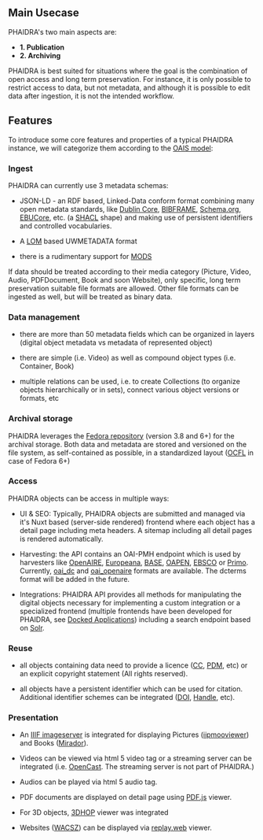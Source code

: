 ## Main Usecase

PHAIDRA's two main aspects are:

- **1. Publication**
- **2. Archiving**

PHAIDRA is best suited for situations where the goal is the combination of open access and long term preservation. For instance, it is only possible to restrict access to data, but not metadata, and although it is possible to edit data after ingestion, it is not the intended workflow.

## Features

To introduce some core features and properties of a typical PHAIDRA instance, we will categorize them according to the [OAIS model](https://en.wikipedia.org/wiki/Open_Archival_Information_System):

### Ingest

PHAIDRA can currently use 3 metadata schemas:

- JSON-LD - an RDF based, Linked-Data conform format combining many open metadata standards, like [Dublin Core](https://www.dublincore.org/specifications/dublin-core/usageguide/elements/), [BIBFRAME](https://www.loc.gov/bibframe/), [Schema.org](https://schema.org/), [EBUCore](https://tech.ebu.ch/metadata/ebucore), etc. (a [SHACL](https://www.w3.org/TR/shacl/) shape) and making use of persistent identifiers and controlled vocabularies.

- A [LOM](https://en.wikipedia.org/wiki/Learning_object_metadata) based UWMETADATA format

- there is a rudimentary support for [MODS](https://www.loc.gov/standards/mods/)

If data should be treated according to their media category (Picture, Video, Audio, PDFDocument, Book and soon Website), only specific, long term preservation suitable file formats are allowed. Other file formats can be ingested as well, but will be treated as binary data.

### Data management

- there are more than 50 metadata fields which can be organized in layers (digital object metadata vs metadata of represented object)

- there are simple (i.e. Video) as well as compound object types (i.e. Container, Book)

- multiple relations can be used, i.e. to create Collections (to organize objects hierarchically or in sets), connect various object versions or formats, etc

### Archival storage

PHAIDRA leverages the [Fedora repository](https://fedora.lyrasis.org/) (version 3.8 and 6+) for the archival storage. Both data and metadata are stored and versioned on the file system, as self-contained as possible, in a standardized layout ([OCFL](https://ocfl.io/) in case of Fedora 6+)

### Access

PHAIDRA objects can be access in multiple ways:

- UI & SEO: Typically, PHAIDRA objects are submitted and managed via it's Nuxt based (server-side rendered) frontend where each object has a detail page including meta headers. A sitemap including all detail pages is rendered automatically.

- Harvesting: the API contains an OAI-PMH endpoint which is used by harvesters like 
[OpenAIRE](https://www.openaire.eu/), [Europeana](https://www.europeana.eu/), [BASE](https://www.base-search.net/), [OAPEN](https://www.oapen.org/), [EBSCO](https://www.ebsco.com/) or [Primo](https://exlibrisgroup.com/products/primo-discovery-service/). Currently, [oai_dc](https://oai-openedition.readthedocs.io/en/latest/oai_dc.html) and [oai_openaire](https://openaire-guidelines-for-literature-repository-managers.readthedocs.io/en/latest/use_of_oai_pmh.html) formats are available. The dcterms format will be added in the future.

- Integrations: PHAIDRA API provides all methods for manipulating the digital objects necessary for implementing a custom integration or a specialized frontend (multiple frontends have been developed for PHAIDRA, see [Docked Applications](#docked-applications)) including a search endpoint based on [Solr](https://solr.apache.org/).

### Reuse

- all objects containing data need to provide a licence ([CC](https://creativecommons.org/), [PDM](https://creativecommons.org/public-domain/pdm/), etc) or an explicit copyright statement (All rights reserved).

- all objects have a persistent identifier which can be used for citation. Additional identifier schemes can be integrated ([DOI](https://www.doi.org/the-identifier/what-is-a-doi/), [Handle](https://www.handle.net/), etc).

### Presentation

- An [IIIF imageserver](https://iiif.io/) is integrated for displaying Pictures ([iipmooviewer](https://github.com/guglielmo/iipmooviewer)) and Books ([Mirador](https://projectmirador.org/)).

- Videos can be viewed via html 5 video tag or a streaming server can be integrated (i.e. [OpenCast](https://opencast.org/). The streaming server is not part of PHAIDRA.)

- Audios can be played via html 5 audio tag.

- PDF documents are displayed on detail page using [PDF.js](https://mozilla.github.io/pdf.js/) viewer.

- For 3D objects, [3DHOP](https://3dhop.net/) viewer was integrated

- Websites ([WACSZ](https://en.wikipedia.org/wiki/WACZ)) can be displayed via [replay.web](https://replayweb.page/) viewer.
